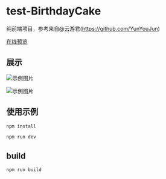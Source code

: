 # test-BirthdayCake

纯前端项目，参考来自@云游君(https://github.com/YunYouJun)

[在线预览](https://lawther1206.github.io/Happy-Birthday/)

## 展示

![示例图片](src/assets/who.png)

![示例图片](src/assets/main.png)

## 使用示例

```sh
npm install
```

```sh
npm run dev
```

## build

```sh
npm run build
```
